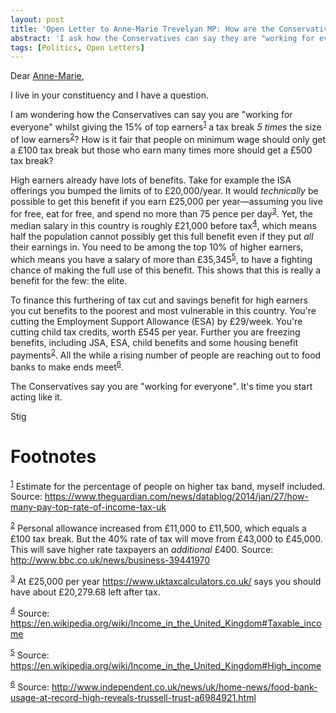 ```yaml
---
layout: post
title: 'Open Letter to Anne-Marie Trevelyan MP: How are the Conservatives "working for everyone"?'
abstract: 'I ask how the Conservatives can say they are "working for everyone" whilst giving extra tax breaks and benefits to the 15% of top earners, and at the same time cutting benefits for the poor.'
tags: [Politics, Open Letters]
---
```


Dear [Anne-Marie](https://www.teamtrevelyan.co.uk/),

I live in your constituency and I have a question.

I am wondering how the Conservatives can say you are "working for
everyone" whilst giving the 15% of top earners<sup><a id="fnr.1" class="footref" href="#fn.1">1</a></sup> a tax break *5
times* the size of low earners<sup><a id="fnr.2" class="footref" href="#fn.2">2</a></sup>? How is it fair that people on
minimum wage should only get a £100 tax break but those who earn many
times more should get a £500 tax break?

High earners already have lots of benefits. Take for example the ISA
offerings you bumped the limits of to £20,000/year. It would
*technically* be possible to get this benefit if you earn £25,000 per
year&#x2014;assuming you live for free, eat for free, and spend no more
than 75 pence per day<sup><a id="fnr.3" class="footref" href="#fn.3">3</a></sup>. Yet, the median salary in this country is
roughly £21,000 before tax<sup><a id="fnr.4" class="footref" href="#fn.4">4</a></sup>, which means half the population
cannot possibly get this full benefit even if they put *all* their
earnings in. You need to be among the top 10% of higher earners, which
means you have a salary of more than £35,345<sup><a id="fnr.5" class="footref" href="#fn.5">5</a></sup>, to have a fighting
chance of making the full use of this benefit. This shows that this
is really a benefit for the few: the elite.

To finance this furthering of tax cut and savings benefit for high
earners you cut benefits to the poorest and most vulnerable in this
country. You're cutting the Employment Support Allowance (ESA) by
£29/week. You're cutting child tax credits, worth £545 per year.
Further you are freezing benefits, including JSA, ESA, child benefits
and some housing benefit payments<sup><a id="fnr.2.100" class="footref" href="#fn.2">2</a></sup>. All the while a rising number
of people are reaching out to food banks to make ends meet<sup><a id="fnr.6" class="footref" href="#fn.6">6</a></sup>.

The Conservatives say you are "working for everyone". It's time you
start acting like it.

Stig


# Footnotes

<sup><a id="fn.1" href="#fnr.1">1</a></sup> Estimate for the percentage of people on higher tax band,
myself included. Source:
<https://www.theguardian.com/news/datablog/2014/jan/27/how-many-pay-top-rate-of-income-tax-uk>

<sup><a id="fn.2" href="#fnr.2">2</a></sup> Personal allowance increased from £11,000 to £11,500, which
equals a £100 tax break. But the 40% rate of tax will move from
£43,000 to £45,000. This will save higher rate taxpayers an *additional*
£400. Source: <http://www.bbc.co.uk/news/business-39441970>

<sup><a id="fn.3" href="#fnr.3">3</a></sup> At £25,000 per year <https://www.uktaxcalculators.co.uk/> says
you should have about £20,279.68 left after tax.

<sup><a id="fn.4" href="#fnr.4">4</a></sup> Source: <https://en.wikipedia.org/wiki/Income_in_the_United_Kingdom#Taxable_income>

<sup><a id="fn.5" href="#fnr.5">5</a></sup> Source: <https://en.wikipedia.org/wiki/Income_in_the_United_Kingdom#High_income>

<sup><a id="fn.6" href="#fnr.6">6</a></sup> Source:
<http://www.independent.co.uk/news/uk/home-news/food-bank-usage-at-record-high-reveals-trussell-trust-a6984921.html>
